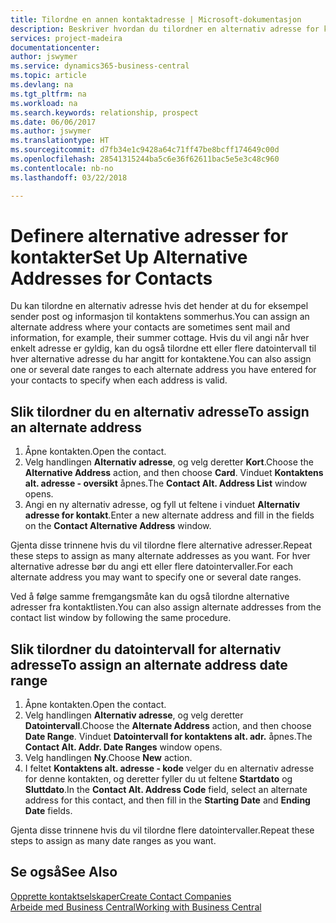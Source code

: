 ```yaml
---
title: Tilordne en annen kontaktadresse | Microsoft-dokumentasjon
description: Beskriver hvordan du tilordner en alternativ adresse for kontakter eller prospekter som informasjon av og til sendes til.
services: project-madeira
documentationcenter: 
author: jswymer
ms.service: dynamics365-business-central
ms.topic: article
ms.devlang: na
ms.tgt_pltfrm: na
ms.workload: na
ms.search.keywords: relationship, prospect
ms.date: 06/06/2017
ms.author: jswymer
ms.translationtype: HT
ms.sourcegitcommit: d7fb34e1c9428a64c71ff47be8bcff174649c00d
ms.openlocfilehash: 28541315244ba5c6e36f62611bac5e5e3c48c960
ms.contentlocale: nb-no
ms.lasthandoff: 03/22/2018

---
```

# <a name="set-up-alternative-addresses-for-contacts"></a><span data-ttu-id="14b7e-103">Definere alternative adresser for kontakter</span><span class="sxs-lookup"><span data-stu-id="14b7e-103">Set Up Alternative Addresses for Contacts</span></span>
<span data-ttu-id="14b7e-104">Du kan tilordne en alternativ adresse hvis det hender at du for eksempel sender post og informasjon til kontaktens sommerhus.</span><span class="sxs-lookup"><span data-stu-id="14b7e-104">You can assign an alternate address where your contacts are sometimes sent mail and information, for example, their summer cottage.</span></span> <span data-ttu-id="14b7e-105">Hvis du vil angi når hver enkelt adresse er gyldig, kan du også tilordne ett eller flere datointervall til hver alternative adresse du har angitt for kontaktene.</span><span class="sxs-lookup"><span data-stu-id="14b7e-105">You can also assign one or several date ranges to each alternate address you have entered for your contacts to specify when each address is valid.</span></span>

## <a name="to-assign-an-alternate-address"></a><span data-ttu-id="14b7e-106">Slik tilordner du en alternativ adresse</span><span class="sxs-lookup"><span data-stu-id="14b7e-106">To assign an alternate address</span></span>
1. <span data-ttu-id="14b7e-107">Åpne kontakten.</span><span class="sxs-lookup"><span data-stu-id="14b7e-107">Open the contact.</span></span>
2. <span data-ttu-id="14b7e-108">Velg handlingen **Alternativ adresse**, og velg deretter **Kort**.</span><span class="sxs-lookup"><span data-stu-id="14b7e-108">Choose the **Alternative Address** action, and then choose **Card**.</span></span> <span data-ttu-id="14b7e-109">Vinduet **Kontaktens alt. adresse - oversikt** åpnes.</span><span class="sxs-lookup"><span data-stu-id="14b7e-109">The **Contact Alt. Address List** window opens.</span></span>
3. <span data-ttu-id="14b7e-110">Angi en ny alternativ adresse, og fyll ut feltene i vinduet **Alternativ adresse for kontakt**.</span><span class="sxs-lookup"><span data-stu-id="14b7e-110">Enter a new alternate address and fill in the fields on the **Contact Alternative Address** window.</span></span>

<span data-ttu-id="14b7e-111">Gjenta disse trinnene hvis du vil tilordne flere alternative adresser.</span><span class="sxs-lookup"><span data-stu-id="14b7e-111">Repeat these steps to assign as many alternate addresses as you want.</span></span> <span data-ttu-id="14b7e-112">For hver alternative adresse bør du angi ett eller flere datointervaller.</span><span class="sxs-lookup"><span data-stu-id="14b7e-112">For each alternate address you may want to specify one or several date ranges.</span></span>

<span data-ttu-id="14b7e-113">Ved å følge samme fremgangsmåte kan du også tilordne alternative adresser fra kontaktlisten.</span><span class="sxs-lookup"><span data-stu-id="14b7e-113">You can also assign alternate addresses from the contact list window by following the same procedure.</span></span>

## <a name="to-assign-an-alternate-address-date-range"></a><span data-ttu-id="14b7e-114">Slik tilordner du datointervall for alternativ adresse</span><span class="sxs-lookup"><span data-stu-id="14b7e-114">To assign an alternate address date range</span></span>
1. <span data-ttu-id="14b7e-115">Åpne kontakten.</span><span class="sxs-lookup"><span data-stu-id="14b7e-115">Open the contact.</span></span>
2. <span data-ttu-id="14b7e-116">Velg handlingen **Alternativ adresse**, og velg deretter **Datointervall**.</span><span class="sxs-lookup"><span data-stu-id="14b7e-116">Choose the **Alternate Address** action, and then choose **Date Range**.</span></span> <span data-ttu-id="14b7e-117">Vinduet **Datointervall for kontaktens alt. adr.** åpnes.</span><span class="sxs-lookup"><span data-stu-id="14b7e-117">The **Contact Alt. Addr. Date Ranges** window opens.</span></span>
3. <span data-ttu-id="14b7e-118">Velg handlingen **Ny**.</span><span class="sxs-lookup"><span data-stu-id="14b7e-118">Choose **New** action.</span></span>
4. <span data-ttu-id="14b7e-119">I feltet **Kontaktens alt. adresse - kode** velger du en alternativ adresse for denne kontakten, og deretter fyller du ut feltene **Startdato** og **Sluttdato**.</span><span class="sxs-lookup"><span data-stu-id="14b7e-119">In the **Contact Alt. Address Code** field, select an alternate address for this contact, and then fill in the **Starting Date** and **Ending Date** fields.</span></span>

<span data-ttu-id="14b7e-120">Gjenta disse trinnene hvis du vil tilordne flere datointervaller.</span><span class="sxs-lookup"><span data-stu-id="14b7e-120">Repeat these steps to assign as many date ranges as you want.</span></span>

## <a name="see-also"></a><span data-ttu-id="14b7e-121">Se også</span><span class="sxs-lookup"><span data-stu-id="14b7e-121">See Also</span></span>
[<span data-ttu-id="14b7e-122">Opprette kontaktselskaper</span><span class="sxs-lookup"><span data-stu-id="14b7e-122">Create Contact Companies</span></span>](marketing-create-contact-companies.md)  
[<span data-ttu-id="14b7e-123">Arbeide med Business Central</span><span class="sxs-lookup"><span data-stu-id="14b7e-123">Working with Business Central</span></span>](ui-work-product.md)

